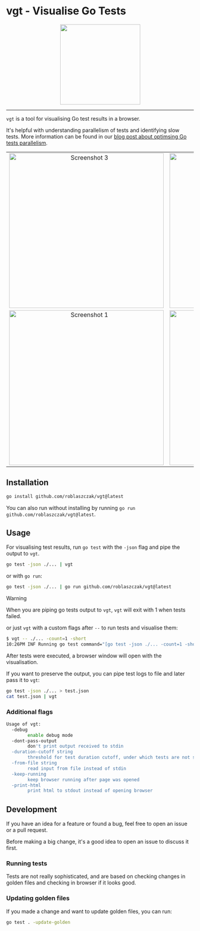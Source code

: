 # vgt - Visualise Go Tests

<div align="center">
<img src="docs/logo.svg" width="215">
</div>

---

`vgt` is a tool for visualising Go test results in a browser.

It's helpful with understanding parallelism of tests and identifying slow tests.
More information can be found in our [blog post about optimsing Go tests parallelism](https://threedots.tech/post/go-test-parallelism/).

<table>
    <tr style="border: none; text-align: center;">
        <td style="border: none"><img src="docs/img3.png" alt="Screenshot 3" width="415"></td>
        <td style="border: none"><img src="docs/img4.png" alt="Screenshot 4" width="415"></td>
    </tr>
    <tr style="border: none; text-align: center;">
        <td style="border: none"><img src="docs/img1.png" alt="Screenshot 1" width="415"></td>
        <td style="border: none"><img src="docs/img2.png" alt="Screenshot 2" width="415"></td>
    </tr>
</table>

## Installation

```bash
go install github.com/roblaszczak/vgt@latest
```

You can also run without installing by running `go run github.com/roblaszczak/vgt@latest`.

## Usage

For visualising test results, run `go test` with the `-json` flag and pipe the output to `vgt`.

```bash
go test -json ./... | vgt
```

or with `go run`:

```bash
go test -json ./... | go run github.com/roblaszczak/vgt@latest
```

> [!WARNING]  
> When you are piping go tests output to `vgt`, `vgt` will exit with 1 when tests failed.

or just `vgt` with a custom flags after `--` to run tests and visualise them:

```bash
$ vgt -- ./... -count=1 -short
10:26PM INF Running go test command="[go test -json ./... -count=1 -short]"
```

After tests were executed, a browser window will open with the visualisation.

If you want to preserve the output, you can pipe test logs to file and later pass it to `vgt`:

```bash
go test -json ./... > test.json
cat test.json | vgt
```

### Additional flags

```bash
Usage of vgt:
  -debug
    	enable debug mode
  -dont-pass-output
    	don't print output received to stdin
  -duration-cutoff string
    	threshold for test duration cutoff, under which tests are not shown in the chart (default "100µs")
  -from-file string
    	read input from file instead of stdin
  -keep-running
    	keep browser running after page was opened
  -print-html
    	print html to stdout instead of opening browser
```

## Development

If you have an idea for a feature or found a bug, feel free to open an issue or a pull request.

Before making a big change, it's a good idea to open an issue to discuss it first.

### Running tests

Tests are not really sophisticated, and are based on checking changes in golden files and checking in browser if
it looks good.

### Updating golden files

If you made a change and want to update golden files, you can run:

```bash
go test . -update-golden
```
